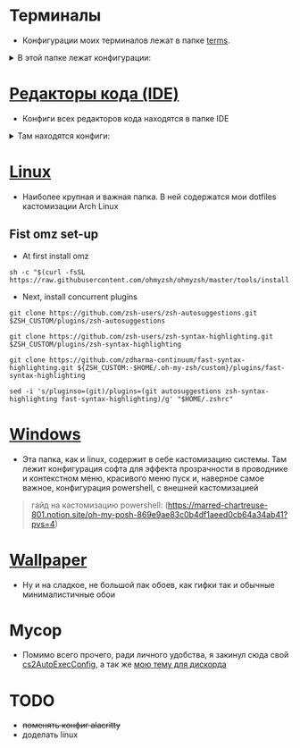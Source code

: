 # Терминалы
* Конфигурации моих терминалов лежат в папке [terms](https://github.com/EtoNeAnanasbI95/MyCustomization/tree/main/terms).

<details>
   <summary>В этой папке лежат конфигурации:</summary>
      1. Hyper terminal<br/>
      2. Alacritty<br/>
      3. Default windows terminal<br/>

> Из всего выше перечисленного, файл (WindowsTerminalColorSchemes) является просто цветовой схемой для терминала windows, ***если вы хотите посмотреть конфигурацию именно powershellrc, то просмотрите папку Windows → PWSH***
</details>

# [Редакторы кода (IDE)](https://github.com/EtoNeAnanasbI95/MyCustomization/tree/main/IDE)
* Конфиги всех редакторов кода находятся в папке IDE

<details>
   <summary>Там находятся конфиги:</summary>
      1. IDE от jetbrains которыми я пользуюсь на постоянной основе<br/>
      2. VS code<br/>
      3. neovim<br/>

> Гайд на кастомизацию vscode: (https://marred-chartreuse-801.notion.site/vs-code-acaf2e071b91435fad37bb784c9b3941?pvs=4)
</details>

# [Linux](https://github.com/EtoNeAnanasbI95/MyCustomization/tree/main/Linux)
* Наиболее крупная и важная папка. В ней содержатся мои dotfiles кастомизации Arch Linux 
## Fist omz set-up
* At first install omz

``` 
sh -c "$(curl -fsSL https://raw.githubusercontent.com/ohmyzsh/ohmyzsh/master/tools/install.sh)"
```

* Next, install concurrent plugins

```
git clone https://github.com/zsh-users/zsh-autosuggestions.git $ZSH_CUSTOM/plugins/zsh-autosuggestions

git clone https://github.com/zsh-users/zsh-syntax-highlighting.git $ZSH_CUSTOM/plugins/zsh-syntax-highlighting

git clone https://github.com/zdharma-continuum/fast-syntax-highlighting.git ${ZSH_CUSTOM:-$HOME/.oh-my-zsh/custom}/plugins/fast-syntax-highlighting

sed -i 's/pluginso=(git)/plugins=(git autosuggestions zsh-syntax-highlighting fast-syntax-highlighting)/g' "$HOME/.zshrc"
```

# [Windows](https://github.com/EtoNeAnanasbI95/MyCustomization/tree/main/Windows)
* Эта папка, как и linux, содержит в себе кастомизацию системы. Там лежит конфигурация софта для эффекта прозрачности в проводнике и контекстном меню, красивого меню пуск и, наверное самое важное, конфигурация powershell, с внешней кастомизацией
> гайд на кастомизацию powershell: (https://marred-chartreuse-801.notion.site/oh-my-posh-869e9ae83c0b4df1aeed0cb64a34ab41?pvs=4)

# [Wallpaper](https://github.com/EtoNeAnanasbI95/MyCustomization/tree/main/wallpapers)
* Ну и на сладкое, не большой пак обоев, как гифки так и обычные минималистичные обои

# Мусор
* Помимо всего прочего, ради личного удобства, я закинул сюда свой [cs2AutoExecConfig](https://github.com/EtoNeAnanasbI95/MyCustomization/tree/main/CS2autoexec.cfg), а так же [мою тему для дискорда](https://github.com/EtoNeAnanasbI95/MyCustomization/tree/main/BetterDiscord)

# TODO
* ~~поменять конфиг alacritty~~
* доделать linux
